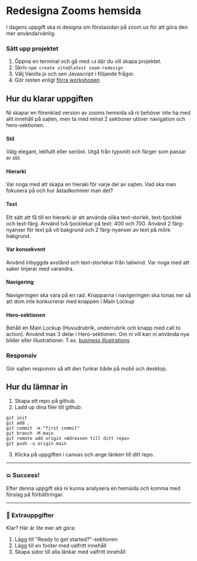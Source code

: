 # Redesigna Zooms hemsida

I dagens uppgift ska ni designa om förstasidan på zoom.us för att göra den mer användarvänlig.

### Sätt upp projektet

1. Öppna en terminal och gå med `cd` där du vill skapa projektet.
2. Skriv `npm create vite@latest zoom-redesign`
3. Välj Vanilla js och sen Javascript i följande frågor.
4. Gör resten enligt [förra workshopen](https://github.com/davidshore/chas_tailwind)

## Hur du klarar uppgiften

Ni skapar en förenklad version av zooms hemsida så ni behöver inte ha med allt innehåll på sajten, men ta med minst 2 sektioner utöver navigation och hero-sektionen.

#### Stil

Välg elegant, lekfullt eller seriöst. Utgå från typsnitt och färger som passar er stil.

#### Hierarki

Var noga med att skapa en hieraki för varje del av sajten. Vad ska man fokusera på och hur åstadkommer man det?

#### Text

Ett sätt att få till en hierarki är att använda olika text-storlek, text-tjocklek och text-färg. Använd två tjocklekar på text: 400 och 700. Använd 2 färg-nyanser för text på vit bakgrund och 2 färg-nyanser av text på mörk bakgrund.

#### Var konsekvent

Använd inbyggda avstånd och text-storlekar från tailwind. Var noga med att saker linjerar med varandra.

#### Navigering

Navigeringen ska vara på en rad. Knapparna i navigeringen ska tonas ner så att dom inte konkurrerar med knappen i Main Lockup

#### Hero-sektionen

Behåll en Main Lockup (Huvudrubrik, underrubrik och knapp med call to action). Använd max 3 delar i Hero-sektionen.
Om ni vill kan ni använda nya bilder eller illustrationer. T.ex. [business illustrations](https://www.freepik.com/free-photos-vectors/business-illustration)

### Responsiv

Gör sajten responsiv så att den funkar både på mobil och desktop.

## Hur du lämnar in

1. Skapa ett repo på github.
2. Ladd up dina filer till github:

```
git init
git add .
git commit -m "first commit"
git branch -M main
git remote add origin <Adressen till ditt repo>
git push -u origin main
```

3. Klicka på uppgiften i canvas och ange länken till ditt repo.

---

### :boom: Success!

Efter denna uppgift ska ni kunna analysera en hemsida och komma med förslag på förbättringar.

---

### :runner: Extrauppgifter

Klar? Här är lite mer att göra:

1. Lägg till "Ready to get started?"-sektionen
1. Lägg till en footer med valfritt innehåll
1. Skapa sidor till alla länkar med valfritt innehåll
